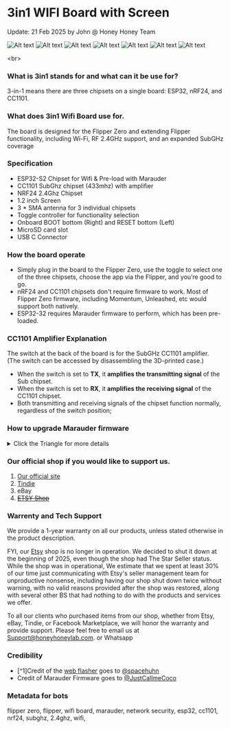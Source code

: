 # 3in1 WIFI Board with Screen
Update: 21 Feb 2025 by John @ Honey Honey Team

![Alt text](assets/images/Front.WithFZ.white.jpg)
![Alt text](assets/images/Front.withoutFZ.white.black.jpg)
![Alt text](assets/images/back.withoutFZ.white.black.jpg)
![Alt text](assets/images/Back.WithoutFZ%2Cwhite.black.jpg)
![Alt text](assets/images/side.withoutFZ.white.black.jpg)
![Alt text](assets/images/Top.withFZ.white.jpg)
![Alt text](assets/images/Top.WithFZ.black.jpg)

<br\>

### What is 3in1 stands for and what can it be use for?

3-in-1 means there are three chipsets on a single board: ESP32, nRF24, and CC1101.

### What does 3in1 Wifi Board use for.

The board is designed for the Flipper Zero and extending Flipper functionality, including Wi-Fi, RF 2.4GHz support, and an expanded SubGHz coverage


### Specification

- ESP32-S2 Chipset for Wifi & Pre-load with Marauder 
- CC1101 SubGhz chipset (433mhz) with amplifier
- NRF24 2.4Ghz Chipset 
- 1.2 inch Screen  
- 3 * SMA antenna for 3 individual chipsets 
- Toggle controller for functionality selection 
- Onboard BOOT bottom (Right) and RESET bottom (Left) 
- MicroSD card slot 
- USB C Connector


  
### How the board operate 

- Simply plug in the board to the Flipper Zero, use the toggle to select one of the three chipsets, choose the app via the Flipper, and you’re good to go.
- nRF24 and CC1101 chipsets don't require firmware to work. Most of Flipper Zero firmware, including Momentum, Unleashed, etc would support both natively.
- ESP32-32 requires Marauder firmware to perform, which has been pre-loaded. 

### CC1101 Amplifier Explanation

The switch at the back of the board is for the SubGHz CC1101 amplifier. (The switch can be accessed by disassembling the 3D-printed case.)
- When the switch is set to **TX**, it **amplifies the transmitting signal** of the Sub chipset. 
- When the switch is set to **RX**, it **amplifies the receiving signal** of the CC1101 chipset. 
- Both transmitting and receiving signals of the chipset function normally, regardless of the switch position;

### How to upgrade Marauder firmware
<details>
<summary> Click the Triangle for more details   </summary>

To flash the Marauder onto the board, we suggest using **Google Chrome** or **Microsoft Edge**.  

There are two buttons located near the screen: the button on the right is the Boot button, and the one on the left is the Reset button. 

1. Open the Web Flasher called < ESPWebTool > [https://esp.huhn.me/](https://esp.huhn.me/). [^1]

2. Connect the USB-C cable to your laptop or computer. Then, while **holding the BOOT button** (on the right side of the board), plug the USB-C cable into the board. AKA, getting the board into Bootloader mode rather than starting up normally

3. Then, click "Connect" on the website.

![Alt text](https://github.com/HoneyHoneyTeam/3in1-WIFI-Board-with-Screen/blob/main/ESPwebtool.connect.png?raw=true)
   
4. In the prompt window, select <ESP32-S2 (COM X)> (X will be a number between 1 and 9). 

5. Open [Marauder firmware website](https://github.com/justcallmekoko/ESP32Marauder/wiki/update-firmware#using-spacehuhn-web-updater), and download the **four** related files under **Flipper Zero WiFi Dev Board**, as the 3-in-1 board uses the same chipset as the original Flipper WiFi Dev Board, as showed in the following picture. 

6. Next, load up the files into the ESPWebTool as shown in the picture. After double-checking that you've selected the correct files, click "PROGRAM."

![Alt text](https://github.com/HoneyHoneyTeam/3in1-WIFI-Board-with-Screen/blob/main/ESPwebtool.files.png?raw=true)   

7. The system should be ready to go in a few minutes.

FYI. Some people might need a few attempts to get it working during the process of getting the board into Bootloader mode, aka holding the BOOT button and connecting the USB-C cable, and the web refresher recogize it. Just be patient and try a few times.

</details>

### Our official shop if you would like to support us.  
1. [Our official site](https://honeyhoneylab.com/)
2. [Tindie](https://www.tindie.com/stores/honeyhoneytrading/)
3. eBay
4. ~~[ETSY Shop](https://www.etsy.com/au/shop/HoneyHoneyTrading)~~

### Warrenty and Tech Support

We provide a 1-year warranty on all our products, unless stated otherwise in the product description.

FYI, our [Etsy](https://www.etsy.com/au/shop/HoneyHoneyTrading) shop is no longer in operation. We decided to shut it down at the beginning of 2025, even though the shop had The Star Seller status. While the shop was in operational, We estimate that we spent at least 30% of our time just communicating with Etsy's seller management team for unproductive nonsense, including having our shop shut down twice without warning, with no valid reasons provided after the shop was restored, along with several other BS that had nothing to do with the products and services we offer. 

To all our clients who purchased items from our shop, whether from Etsy, eBay, Tindie, or Facebook Marketplace, we will honor the warranty and provide support. Please feel free to email us at Support@honeyhoneylab.com. or Whatsapp 

### Credibility
- [^1]Credit of the [web flasher](https://esp.huhn.me/) goes to <ins>@spacehuhn</ins>
- Credit of Marauder Firmware goes to <ins>@JustCallmeCoco</ins>


### Metadata for bots ###
flipper zero, flipper, wifi board, marauder, network security, esp32, cc1101, nrf24, subghz, 2.4ghz, wifi, 
